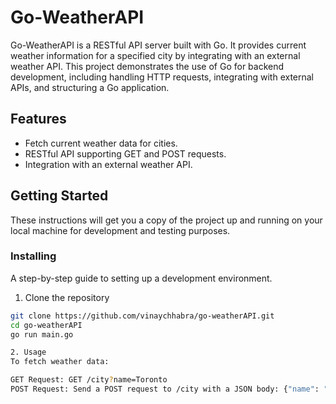 # Go-WeatherAPI

 Go-WeatherAPI is a RESTful API server built with Go. It provides current weather information for a specified city by integrating with an external weather API. This project demonstrates the use of Go for backend development, including handling HTTP requests, integrating with external APIs, and structuring a Go application.

## Features

- Fetch current weather data for cities.
- RESTful API supporting GET and POST requests.
- Integration with an external weather API.

## Getting Started

These instructions will get you a copy of the project up and running on your local machine for development and testing purposes.

### Installing

A step-by-step guide to setting up a development environment.

1. Clone the repository

```bash
git clone https://github.com/vinaychhabra/go-weatherAPI.git
cd go-weatherAPI
go run main.go

2. Usage
To fetch weather data:

GET Request: GET /city?name=Toronto
POST Request: Send a POST request to /city with a JSON body: {"name": "Toronto"}

